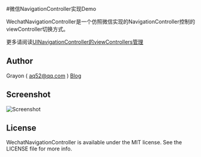#微信NavigationController实现Demo

WechatNavigationController是一个仿照微信实现的NavigationController控制的viewController切换方式。

更多请阅读[UINavigationController的viewControllers管理](http://laa.pw/2015/11/01/NavigationController-viewControllers-Management.html) 

## Author

Grayon ( aq52@qq.com )
[Blog](http://laa.pw)

## Screenshot

![Screenshot](http://laa.pw/uploads/navigationcontroller.gif "navigationController Demo") 

## License

WechatNavigationController is available under the MIT license. See the LICENSE file for more info.